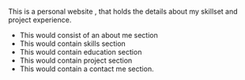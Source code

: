 This is a personal website , that holds the details about my skillset and project experience.

- This would consist of an about me section
- This would contain skills section
- This would contain education section
- This would contain project section
- This would contain a contact me section.
